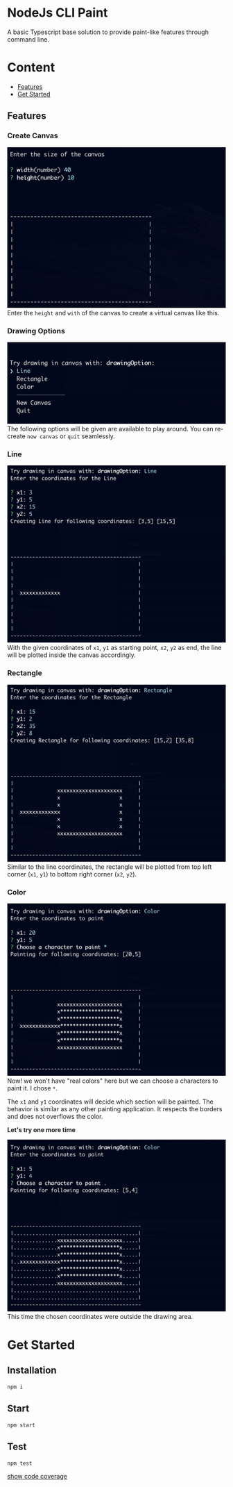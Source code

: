 # NodeJs CLI Paint
A basic Typescript base solution to provide paint-like features through command line. 

# Content
- [Features](#features)
- [Get Started](#get-started)

## Features 
### Create Canvas
![create canvas](img/create_canvas.png)
Enter the `height` and `with` of the canvas to create a virtual canvas like this.

### Drawing Options
![Options](img/command_options.png)
The following options will be given are available to play around.
You can re-create `new canvas` or `quit` seamlessly. 

### Line
![Line](img/line.png)
With the given coordinates of `x1`, `y1` as starting point, `x2`, `y2` as end, the line will be plotted inside the canvas accordingly.

### Rectangle
![Rectangle](img/Rectangle.png)
Similar to the line coordinates, the rectangle will be plotted from top left corner (`x1`, `y1`) to bottom right corner (`x2`, `y2`).

### Color
![color](img/color.png)
Now! we won't have "real colors" here but we can choose a characters to paint it. I chose `*`.

The `x1` and `y1` coordinates will decide which section will be painted. The behavior is similar as any other painting application. It respects the borders and does not overflows the color. 

**Let's try one more time**

![color](img/color_2.png)
This time the chosen coordinates were outside the drawing area. 

# Get Started
## Installation
```
npm i
```
## Start
```
npm start
```
## Test
```
npm test
```
[show code coverage](img/code_coverage.png)

